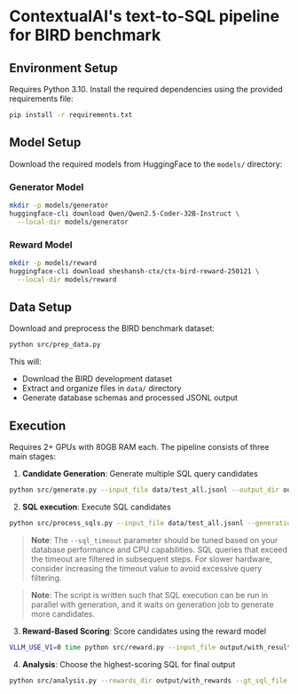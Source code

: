 # ContextualAI's text-to-SQL pipeline for BIRD benchmark

## Environment Setup

Requires Python 3.10.
Install the required dependencies using the provided requirements file:

```bash
pip install -r requirements.txt
```

## Model Setup

Download the required models from HuggingFace to the `models/` directory:

### Generator Model

```bash
mkdir -p models/generator
huggingface-cli download Qwen/Qwen2.5-Coder-32B-Instruct \
  --local-dir models/generator
```

### Reward Model

```bash
mkdir -p models/reward
huggingface-cli download sheshansh-ctx/ctx-bird-reward-250121 \
  --local-dir models/reward
```

## Data Setup

Download and preprocess the BIRD benchmark dataset:

```bash
python src/prep_data.py
```

This will:
- Download the BIRD development dataset
- Extract and organize files in `data/` directory  
- Generate database schemas and processed JSONL output

## Execution

Requires 2+ GPUs with 80GB RAM each.
The pipeline consists of three main stages:

1. **Candidate Generation**: Generate multiple SQL query candidates
```bash
python src/generate.py --input_file data/test_all.jsonl --output_dir output/generations/ --num_gpus 2
```
2. **SQL execution**: Execute SQL candidates
```bash
python src/process_sqls.py --input_file data/test_all.jsonl --generations_dir output/generations/ --output_dir output/with_results/ --compare_against_gt --sql_timeout 30.0
```

> **Note**: The `--sql_timeout` parameter should be tuned based on your database performance and CPU capabilities. SQL queries that exceed the timeout are filtered in subsequent steps. For slower hardware, consider increasing the timeout value to avoid excessive query filtering.

> **Note**: The script is written such that SQL execution can be run in parallel with generation, and it waits on generation job to generate more candidates.

3. **Reward-Based Scoring**: Score candidates using the reward model
```bash
VLLM_USE_V1=0 time python src/reward.py --input_file output/with_results/data_with_results.jsonl --output_dir output/with_rewards --num_gpus 2
```

4. **Analysis**: Choose the highest-scoring SQL for final output
```bash
python src/analysis.py --rewards_dir output/with_rewards --gt_sql_file data/test_gold_sqls.txt --output_dir output/analysis --num_cpus 100
```
